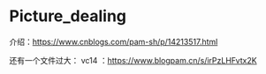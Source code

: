# Picture_dealing
介绍：https://www.cnblogs.com/pam-sh/p/14213517.html


还有一个文件过大：
vc14 ：https://www.blogpam.cn/s/irPzLHFvtx2K
